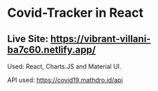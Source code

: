 # Covid-Tracker in React

## Live Site: https://vibrant-villani-ba7c60.netlify.app/

Used: React, Charts.JS and Material UI.

API used: https://covid19.mathdro.id/api
